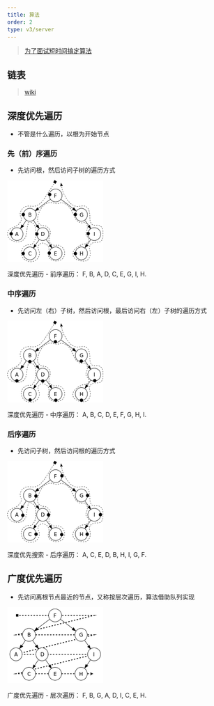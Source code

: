 ```yaml
---
title: 算法
order: 2
type: v3/server
---
```


>[为了面试短时间搞定算法](https://www.zhihu.com/question/28580777/answer/530047115)

## 链表

>[wiki](https://zh.wikipedia.org/wiki/%E9%93%BE%E8%A1%A8)

## 深度优先遍历

- 不管是什么遍历，以根为开始节点

### 先（前）序遍历

- 先访问根，然后访问子树的遍历方式

![先序遍历](./images/Sorted_binary_tree_preorder.svg.png)

深度优先遍历 - 前序遍历：
F, B, A, D, C, E, G, I, H.

### 中序遍历

- 先访问左（右）子树，然后访问根，最后访问右（左）子树的遍历方式

![中序遍历](./images/Sorted_binary_tree_inorder.svg.png)

深度优先遍历 - 中序遍历：
A, B, C, D, E, F, G, H, I.

### 后序遍历

- 先访问子树，然后访问根的遍历方式

![后序遍历](./images/Sorted_binary_tree_postorder.svg.png)

深度优先搜索 - 后序遍历：
A, C, E, D, B, H, I, G, F.

## 广度优先遍历

- 先访问离根节点最近的节点，又称按层次遍历，算法借助队列实现

![层次遍历](./images/first_traversal.svg.png)

广度优先遍历 - 层次遍历：
F, B, G, A, D, I, C, E, H.